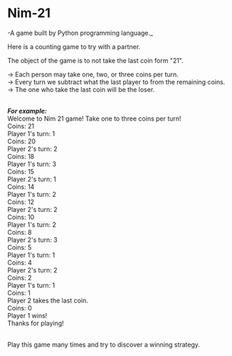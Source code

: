 # Nim-21
-A game built by Python programming language._

Here is a counting game to try with a partner.

The object of the game is to not take the last coin form "21".

-> Each person may take one, two, or three coins per turn.<br />
-> Every turn we subtract what the last player to from the remaining coins.<br />
-> The one who take the last coin will be the loser.<br /><br />

 ***For example:***<br />
      Welcome to Nim 21 game! Take one to three coins per turn!<br />
      Coins:  21<br />
      Player 1's turn: 1<br />
      Coins:  20<br />
      Player 2's turn: 2<br />
      Coins:  18<br />
      Player 1's turn: 3<br />
      Coins:  15<br />
      Player 2's turn: 1<br />
      Coins:  14<br />
      Player 1's turn: 2<br />
      Coins:  12<br />
      Player 2's turn: 2<br />
      Coins:  10<br />
      Player 1's turn: 2<br />
      Coins:  8<br />
      Player 2's turn: 3<br />
      Coins:  5<br />
      Player 1's turn: 1<br />
      Coins:  4<br />
      Player 2's turn: 2<br />
      Coins:  2<br />
      Player 1's turn: 1<br />
      Coins:  1<br />
      Player 2 takes the last coin.<br />
      Coins: 0<br />
      Player 1 wins!<br />
      Thanks for playing!<br /><br />

Play this game many times and try to discover a winning strategy.
